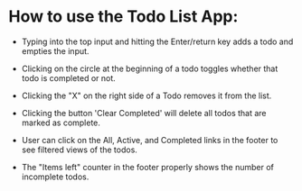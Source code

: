 # How to use the Todo List App:

- Typing into the top input and hitting the Enter/return key adds a todo and empties the input.

- Clicking on the circle at the beginning of a todo toggles whether that todo is completed or not.

- Clicking the "X" on the right side of a Todo removes it from the list.

- Clicking the button 'Clear Completed' will delete all todos that are marked as complete.

- User can click on the All, Active, and Completed links in the footer to see filtered views of the todos.

- The "Items left" counter in the footer properly shows the number of incomplete todos.
